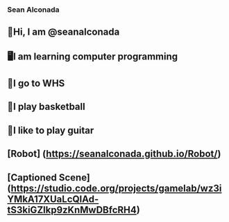 ### Sean Alconada

## 👋Hi, I am @seanalconada

## 🖥️I am learning computer programming

## 🏫I go to WHS

## 🏀I play basketball

## 🎸I like to play guitar

## [Robot] (https://seanalconada.github.io/Robot/)

## [Captioned Scene] (https://studio.code.org/projects/gamelab/wz3iYMkA17XUaLcQlAd-tS3kiGZlkp9zKnMwDBfcRH4)
